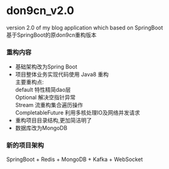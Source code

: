 # don9cn_v2.0
version 2.0 of my blog application which based on SpringBoot<br>
基于SpringBoot的原don9cn重构版本

### 重构内容
* 基础架构改为Spring Boot
* 项目整体业务实现代码使用 Java8 重构<br>
主要重构点:<br>
default 特性精简dao层<br>
Optional 解决空指针异常<br>
Stream 流重构集合遍历操作<br>
CompletableFuture 利用多核处理IO及网络并发请求<br>
* 重构项目目录结构,更加简洁明了
* 数据库改为MongoDB

### 新的项目架构
SpringBoot + Redis + MongoDB + Kafka + WebSocket